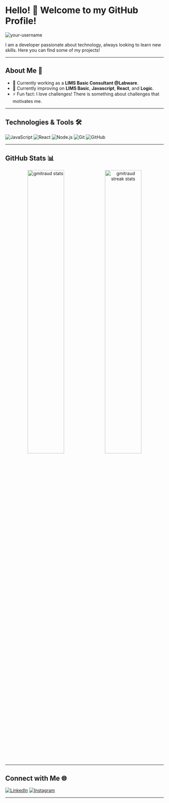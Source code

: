 # Hello! 👋 Welcome to my GitHub Profile!

<img src="https://komarev.com/ghpvc/?username=your-username&label=Profile%20views&color=0e75b6&style=flat" alt="your-username" />

I am a developer passionate about technology, always looking to learn new skills. Here you can find some of my projects!

---

## About Me 🚀

- 🔭 Currently working as a **LIMS Basic Consultant @Labware**.
- 🌱 Currently improving on **LIMS Basic**, **Javascript**, **React**, and **Logic**.
- ⚡ Fun fact: I love challenges! There is something about challenges that motivates me.

---

## Technologies & Tools 🛠️

![JavaScript](https://img.shields.io/badge/JavaScript-323330?style=for-the-badge&logo=javascript&logoColor=F7DF1E)
![React](https://img.shields.io/badge/React-20232A?style=for-the-badge&logo=react&logoColor=61DAFB)
![Node.js](https://img.shields.io/badge/Node.js-43853D?style=for-the-badge&logo=node.js&logoColor=white)
![Git](https://img.shields.io/badge/Git-F05032?style=for-the-badge&logo=git&logoColor=white)
![GitHub](https://img.shields.io/badge/GitHub-181717?style=for-the-badge&logo=github&logoColor=white)

---

## GitHub Stats 📊

<p align="center">
  <img width="48%" src="https://github-readme-stats.vercel.app/api?username=your-username&show_icons=true&theme=radical" alt="gmitraud stats" />
  <img width="48%" src="https://github-readme-streak-stats.herokuapp.com/?user=your-username&theme=radical" alt="gmitraud streak stats" />
</p>

---

## Connect with Me 🌐

[![LinkedIn](https://img.shields.io/badge/LinkedIn-blue?style=for-the-badge&logo=linkedin)](https://www.linkedin.com/in/gabrielmitraud/)
[![Instagram](https://img.shields.io/badge/Instagram-E4405F?style=for-the-badge&logo=instagram&logoColor=white)](https://instagram.com/gabrielmitraud)

---
